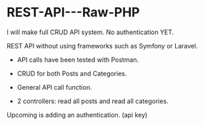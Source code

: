 # REST-API---Raw-PHP
I will make full CRUD API system. No authentication YET.

REST API without using frameworks such as Symfony or Laravel.

- API calls have been tested with Postman.

- CRUD for both Posts and Categories.

- General API call function.

- 2 controllers: read all posts and read all categories.

Upcoming is adding an authentication. (api key)

